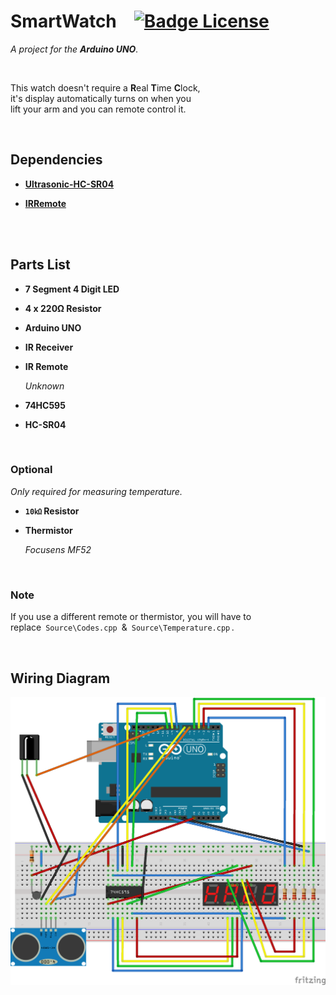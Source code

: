 
# SmartWatch   [![Badge License]][License]

*A project for the **Arduino UNO**.*

<br>

This watch doesn't require a **R**eal **T**ime **C**lock, <br>
it's display automatically turns on when you <br>
lift your arm and you can remote control it.

<br>

## Dependencies

- **[Ultrasonic-HC-SR04]**

- **[IRRemote]**

<br>
<br>

## Parts List

-   **7 Segment 4 Digit LED**
-   **4 x 220Ω Resistor**
-   **Arduino UNO**
-   **IR Receiver**
-   **IR Remote**

    *Unknown*

-   **74HC595**
-   **HC-SR04**


<br>

### Optional

*Only required for measuring temperature.*

-   **`10㏀` Resistor**
-   **Thermistor**

    *Focusens MF52*

<br>

### Note

If you use a different remote or thermistor, you will have to <br>
replace  `Source\Codes.cpp`  &  `Source\Temperature.cpp` .

<br>

## Wiring Diagram

![Schematic]


<!----------------------------------------------------------------------------->

[Ultrasonic-HC-SR04]: https://github.com/toi-store/Ultrasonic-HC-SR04
[IRRemote]: https://github.com/Arduino-IRremote/Arduino-IRremote

[Schematic]: Resources/Schematic.png
[License]: #


<!--------------------------------[ Badges ]----------------------------------->

[Badge License]: https://img.shields.io/badge/License-Apache_2.0-D22128?style=for-the-badge

